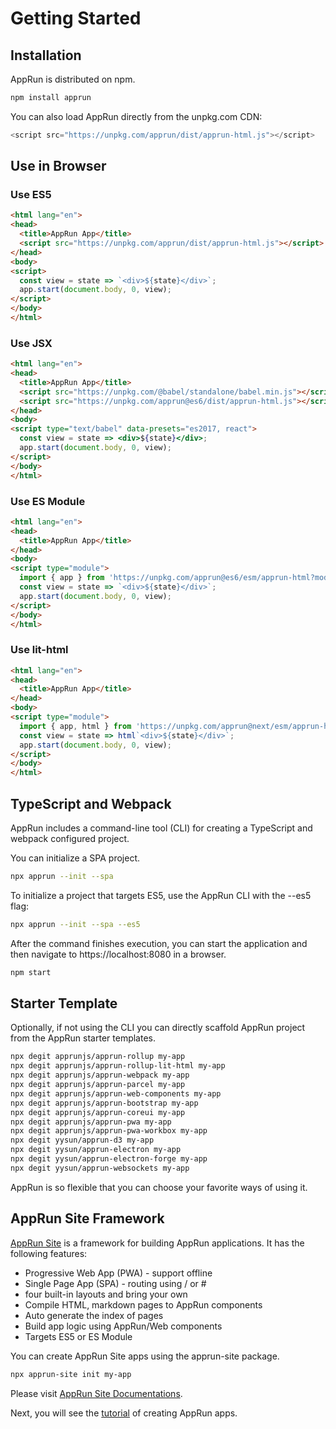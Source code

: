 # Getting Started

## Installation

AppRun is distributed on npm.
```sh
npm install apprun
```

You can also load AppRun directly from the unpkg.com CDN:

```javascript
<script src="https://unpkg.com/apprun/dist/apprun-html.js"></script>
```

## Use in Browser

### Use ES5

```html
<html lang="en">
<head>
  <title>AppRun App</title>
  <script src="https://unpkg.com/apprun/dist/apprun-html.js"></script>
</head>
<body>
<script>
  const view = state => `<div>${state}</div>`;
  app.start(document.body, 0, view);
</script>
</body>
</html>
```

### Use JSX

```html
<html lang="en">
<head>
  <title>AppRun App</title>
  <script src="https://unpkg.com/@babel/standalone/babel.min.js"></script>
  <script src="https://unpkg.com/apprun@es6/dist/apprun-html.js"></script>
</head>
<body>
<script type="text/babel" data-presets="es2017, react">
  const view = state => <div>${state}</div>;
  app.start(document.body, 0, view);
</script>
</body>
</html>
```

### Use ES Module

```html
<html lang="en">
<head>
  <title>AppRun App</title>
</head>
<body>
<script type="module">
  import { app } from 'https://unpkg.com/apprun@es6/esm/apprun-html?module';
  const view = state => `<div>${state}</div>`;
  app.start(document.body, 0, view);
</script>
</body>
</html>
```

### Use lit-html

```html
<html lang="en">
<head>
  <title>AppRun App</title>
</head>
<body>
<script type="module">
  import { app, html } from 'https://unpkg.com/apprun@next/esm/apprun-html?module';
  const view = state => html`<div>${state}</div>`;
  app.start(document.body, 0, view);
</script>
</body>
</html>
```

## TypeScript and Webpack

AppRun includes a command-line tool (CLI) for creating a TypeScript and webpack configured project.

You can initialize a SPA project.

```sh
npx apprun --init --spa
```

To initialize a project that targets ES5, use the AppRun CLI with the --es5 flag:

```sh
npx apprun --init --spa --es5
```

After the command finishes execution, you can start the application and then navigate to https://localhost:8080 in a browser.

```sh
npm start
```

## Starter Template

Optionally, if not using the CLI you can directly scaffold AppRun project from the AppRun starter templates.
```sh
npx degit apprunjs/apprun-rollup my-app
npx degit apprunjs/apprun-rollup-lit-html my-app
npx degit apprunjs/apprun-webpack my-app
npx degit apprunjs/apprun-parcel my-app
npx degit apprunjs/apprun-web-components my-app
npx degit apprunjs/apprun-bootstrap my-app
npx degit apprunjs/apprun-coreui my-app
npx degit apprunjs/apprun-pwa my-app
npx degit apprunjs/apprun-pwa-workbox my-app
npx degit yysun/apprun-d3 my-app
npx degit yysun/apprun-electron my-app
npx degit yysun/apprun-electron-forge my-app
npx degit yysun/apprun-websockets my-app
```

AppRun is so flexible that you can choose your favorite ways of using it.


## AppRun Site Framework

[AppRun Site](https://github.com/yysun/apprun-site) is a framework for building AppRun applications. It has the following features:

* Progressive Web App (PWA) - support offline
* Single Page App (SPA) - routing using / or #
* four built-in layouts and bring your own
* Compile HTML, markdown pages to AppRun components
* Auto generate the index of pages
* Build app logic using AppRun/Web components
* Targets ES5 or ES Module

You can create AppRun Site apps using the apprun-site package.

```sh
npx apprun-site init my-app
```

Please visit [AppRun Site Documentations](https://yysun.github.io/apprun-site).

Next, you will see the [tutorial](02-tutorial) of creating AppRun apps.